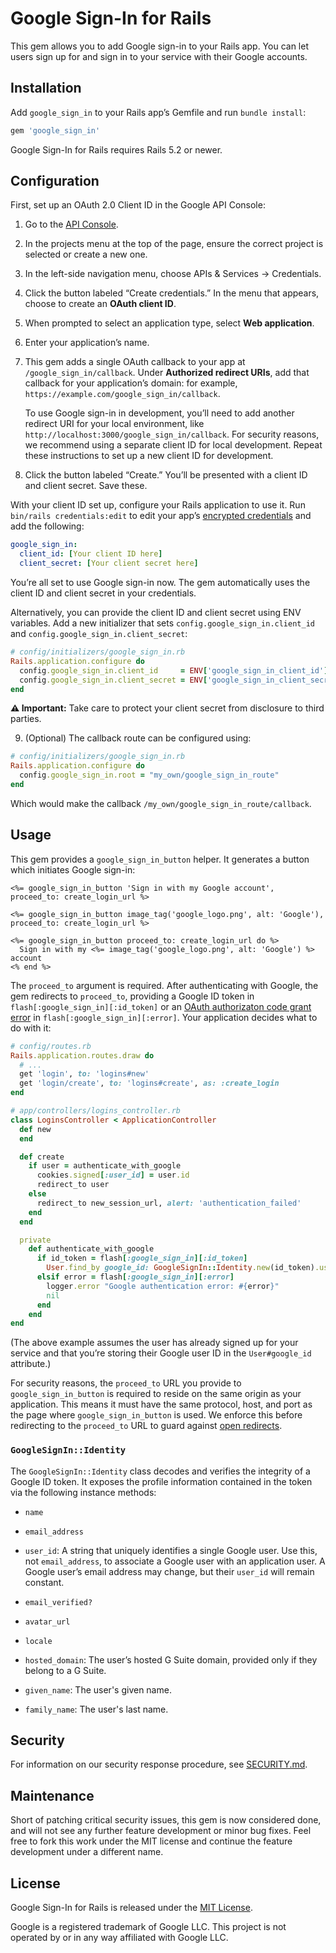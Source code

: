 # Google Sign-In for Rails

This gem allows you to add Google sign-in to your Rails app. You can let users sign up for and sign in to your service
with their Google accounts.


## Installation

Add `google_sign_in` to your Rails app’s Gemfile and run `bundle install`:

```ruby
gem 'google_sign_in'
```

Google Sign-In for Rails requires Rails 5.2 or newer.


## Configuration

First, set up an OAuth 2.0 Client ID in the Google API Console:

1. Go to the [API Console](https://console.developers.google.com/apis/credentials).

2. In the projects menu at the top of the page, ensure the correct project is selected or create a new one.

3. In the left-side navigation menu, choose APIs & Services → Credentials.

4. Click the button labeled “Create credentials.” In the menu that appears, choose to create an **OAuth client ID**.

5. When prompted to select an application type, select **Web application**.

6. Enter your application’s name.

7. This gem adds a single OAuth callback to your app at `/google_sign_in/callback`. Under **Authorized redirect URIs**,
   add that callback for your application’s domain: for example, `https://example.com/google_sign_in/callback`.

   To use Google sign-in in development, you’ll need to add another redirect URI for your local environment, like
   `http://localhost:3000/google_sign_in/callback`. For security reasons, we recommend using a separate
   client ID for local development. Repeat these instructions to set up a new client ID for development.

8. Click the button labeled “Create.” You’ll be presented with a client ID and client secret. Save these.

With your client ID set up, configure your Rails application to use it. Run `bin/rails credentials:edit` to edit your
app’s [encrypted credentials](https://guides.rubyonrails.org/security.html#custom-credentials) and add the following:

```yaml
google_sign_in:
  client_id: [Your client ID here]
  client_secret: [Your client secret here]
```

You’re all set to use Google sign-in now. The gem automatically uses the client ID and client secret in your credentials.

Alternatively, you can provide the client ID and client secret using ENV variables. Add a new initializer that sets
`config.google_sign_in.client_id` and `config.google_sign_in.client_secret`:

```ruby
# config/initializers/google_sign_in.rb
Rails.application.configure do
  config.google_sign_in.client_id     = ENV['google_sign_in_client_id']
  config.google_sign_in.client_secret = ENV['google_sign_in_client_secret']
end
```

**⚠️ Important:** Take care to protect your client secret from disclosure to third parties.

9. (Optional) The callback route can be configured using:

```ruby
# config/initializers/google_sign_in.rb
Rails.application.configure do
  config.google_sign_in.root = "my_own/google_sign_in_route"
end
```

Which would make the callback `/my_own/google_sign_in_route/callback`.

## Usage

This gem provides a `google_sign_in_button` helper. It generates a button which initiates Google sign-in:

```erb
<%= google_sign_in_button 'Sign in with my Google account', proceed_to: create_login_url %>

<%= google_sign_in_button image_tag('google_logo.png', alt: 'Google'), proceed_to: create_login_url %>

<%= google_sign_in_button proceed_to: create_login_url do %>
  Sign in with my <%= image_tag('google_logo.png', alt: 'Google') %> account
<% end %>
```

The `proceed_to` argument is required. After authenticating with Google, the gem redirects to `proceed_to`, providing
a Google ID token in `flash[:google_sign_in][:id_token]` or an [OAuth authorizaton code grant error](https://tools.ietf.org/html/rfc6749#section-4.1.2.1)
in `flash[:google_sign_in][:error]`. Your application decides what to do with it:

```ruby
# config/routes.rb
Rails.application.routes.draw do
  # ...
  get 'login', to: 'logins#new'
  get 'login/create', to: 'logins#create', as: :create_login
end
```

```ruby
# app/controllers/logins_controller.rb
class LoginsController < ApplicationController
  def new
  end

  def create
    if user = authenticate_with_google
      cookies.signed[:user_id] = user.id
      redirect_to user
    else
      redirect_to new_session_url, alert: 'authentication_failed'
    end
  end

  private
    def authenticate_with_google
      if id_token = flash[:google_sign_in][:id_token]
        User.find_by google_id: GoogleSignIn::Identity.new(id_token).user_id
      elsif error = flash[:google_sign_in][:error]
        logger.error "Google authentication error: #{error}"
        nil
      end
    end
end
```

(The above example assumes the user has already signed up for your service and that you’re storing their Google user ID
in the `User#google_id` attribute.)

For security reasons, the `proceed_to` URL you provide to `google_sign_in_button` is required to reside on the same
origin as your application. This means it must have the same protocol, host, and port as the page where
`google_sign_in_button` is used. We enforce this before redirecting to the `proceed_to` URL to guard against
[open redirects](https://www.owasp.org/index.php/Unvalidated_Redirects_and_Forwards_Cheat_Sheet).

### `GoogleSignIn::Identity`

The `GoogleSignIn::Identity` class decodes and verifies the integrity of a Google ID token. It exposes the profile
information contained in the token via the following instance methods:

* `name`

* `email_address`

* `user_id`: A string that uniquely identifies a single Google user. Use this, not `email_address`, to associate a
  Google user with an application user. A Google user’s email address may change, but their `user_id` will remain constant.

* `email_verified?`

* `avatar_url`

* `locale`

* `hosted_domain`: The user’s hosted G Suite domain, provided only if they belong to a G Suite.

* `given_name`: The user's given name.

* `family_name`: The user's last name.


## Security

For information on our security response procedure, see [SECURITY.md](SECURITY.md).

## Maintenance

Short of patching critical security issues, this gem is now considered done, and will not see any further feature development or minor bug fixes. Feel free to fork this work under the MIT license and continue the feature development under a different name.

## License

Google Sign-In for Rails is released under the [MIT License](https://opensource.org/licenses/MIT).

Google is a registered trademark of Google LLC. This project is not operated by or in any way affiliated with Google LLC.
